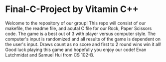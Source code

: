 # Final-C-Project by Vitamin C++
Welcome to the repository of our group! This repo will consist of our makefile, the readme file, and acutal C file for our Rock, Paper Scissors code. The game is a best out of 3 with player versus computer style. The computer's input is randomized and all results of the game is dependent on the user's input. Draws count as no score and first to 2 round wins win it all! Good luck playing this game and hopefully you enjoy our code! Evan Lutchmidat and Samuel Hui from CS 102-B.
